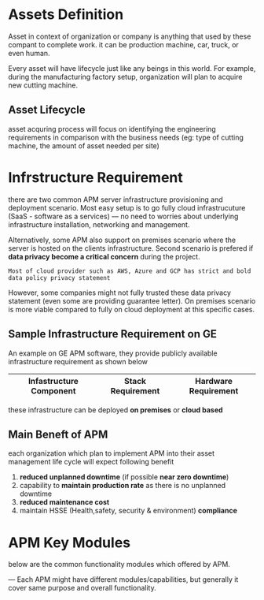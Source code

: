 # Assets Definition

Asset in context of organization or company is anything that used by these compant to complete work. it can be production machine, car, truck, or even human.

Every asset will have lifecycle just like any beings in this world. For example, during the manufacturing factory setup, organization will plan to acquire new cutting machine.

## Asset Lifecycle

asset acquring process will focus on identifying the engineering requirements in comparison with the business needs (eg: type of cutting machine, the amount of asset needed per site)

# Infrstructure Requirement

there are two common APM server infrastructure provisioning and deployment scenario. Most easy setup is to go fully cloud infrastrucuture (SaaS - software as a services) &mdash; no need to worries about underlying infrastructure installation, networking and management.

Alternatively, some APM also support on premises scenario where the server is hosted on the clients infrastructure. Second scenario is prefered if **data privacy become a critical concern** during the project.

    Most of cloud provider such as AWS, Azure and GCP has strict and bold data policy privacy statement

However, some companies might not fully trusted these data privacy statement (even some are providing guarantee letter). On premises scenario is more viable compared to fully on cloud deployment at this specific cases.

## Sample Infrastructure Requirement on GE

An example on GE APM software, they provide publicly available infrastructure requirement as shown below

| Infastructure Component | Stack Requirement | Hardware Requirement
|------------|------------|------------|

these infrastructure can be deployed **on premises** or **cloud based**

## Main Beneft of APM

each organization which plan to implement APM into their asset management life cycle will expect following benefit

1. **reduced unplanned downtime** (if possible **near zero downtime**)
2. capability to **maintain production rate** as there is no unplanned downtime
3. **reduced maintenance cost**
4. maintain HSSE (Health,safety, security & environment) **compliance**

# APM Key Modules 

below are the common functionality modules which offered by APM.

&mdash; Each APM might have different modules/capabilities, but generally it cover same purpose and overall functionality.


